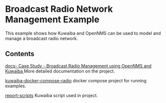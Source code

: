 # Broadcast Radio Network Management Example

This example shows how Kuwaiba and OpenNMS can be used to model and manage a broadcast radio network.

## Contents

[docs- Case Study - Broadcast Radio Management using OpenNMS and Kuwaiba ](./docs) More detailed documentation on the project.

[kuwaiba-docker-compose-radio](./kuwaiba-docker-compose-radio) docker compose project for running examples.

[report-scripts](./report-scripts) Kuwaiba script used in project.

